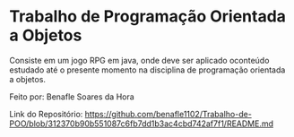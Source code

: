 # Trabalho de Programação Orientada a Objetos
Consiste em um jogo RPG em java, onde deve ser aplicado oconteúdo estudado até o presente momento na disciplina de programação orientada a objetos.

Feito por: Benafle Soares da Hora

Link do Repositório: https://github.com/benafle1102/Trabalho-de-POO/blob/312370b90b551087c6fb7dd1b3ac4cbd742af7f1/README.md
